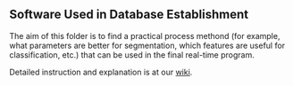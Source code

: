 Software Used in Database Establishment
--
The aim of this folder is to find a practical process methond (for example, what parameters are better for segmentation, which features are useful for classification, etc.) that can be used in the final real-time program. <br>

Detailed instruction and explanation is at our [wiki](https://github.com/Real-time-embedded10/Magic-Music-Player/wiki/Hand-Gesture-Recognition).
